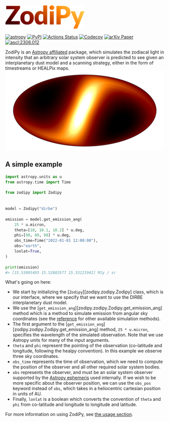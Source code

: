 
<img src="img/zodipy_logo.png" alt="ZodiPy logo" width="50%">

[![astropy](http://img.shields.io/badge/powered%20by-AstroPy-orange.svg?style=flat-square)](http://www.astropy.org/)
[![PyPI](https://img.shields.io/pypi/v/zodipy.svg?logo=python&style=flat-square)](https://pypi.org/project/zodipy)
[![Actions Status](https://img.shields.io/github/actions/workflow/status/Cosmoglobe/Zodipy/tests.yml?branch=main&logo=github&style=flat-square)](https://github.com/Cosmoglobe/Zodipy/actions)
[![Codecov](https://img.shields.io/codecov/c/github/Cosmoglobe/zodipy?token=VZP9L79EUJ&style=flat-square&logo=codecov)](https://app.codecov.io/gh/Cosmoglobe/zodipy)
[![arXiv Paper](https://img.shields.io/badge/arXiv-2205.12962-green?style=flat-square&logo=arxiv)](https://arxiv.org/abs/2205.12962)
[![ascl:2306.012](https://img.shields.io/badge/ascl-2306.012-blue.svg?colorB=262255&style=flat-square)](https://ascl.net/2306.012)

ZodiPy is an [Astropy affiliated](https://www.astropy.org/affiliated/) package, which simulates the zodiacal light in intensity that an arbitrary solar system observer is predicted to see given an interplanetary dust model and a scanning strategy, either in the form of timestreams or HEALPix maps.
![ZodiPy Logo](img/zodipy_map.png)


## A simple example
```python
import astropy.units as u
from astropy.time import Time

from zodipy import Zodipy


model = Zodipy("dirbe")

emission = model.get_emission_ang(
    25 * u.micron,
    theta=[10, 10.1, 10.2] * u.deg,
    phi=[90, 89, 88] * u.deg,
    obs_time=Time("2022-01-01 12:00:00"),
    obs="earth",
    lonlat=True,
)

print(emission)
#> [15.53095493 15.52883577 15.53121942] MJy / sr
```

What's going on here:

- We start by initializing the [`Zodipy`][zodipy.zodipy.Zodipy] class, which is our interface, where we specify that we want to use the DIRBE interplanetary dust model.
- We use the [`get_emission_ang`][zodipy.zodipy.Zodipy.get_emission_ang] method which is a method to simulate emission from angular sky coordinates (see the [reference](reference.md) for other available simulation methods).
- The first argument to the [`get_emission_ang`][zodipy.zodipy.Zodipy.get_emission_ang] method, `25 * u.micron`, specifies the wavelength of the simulated observation. Note that we use Astropy units for many of the input arguments.
- `theta` and `phi` represent the pointing of the observation (co-latitude and longitude, following the healpy convention). In this example we observe three sky coordinates.
- `obs_time` represents the time of observation, which we need to compute the position of the observer and all other required solar system bodies.
- `obs` represents the observer, and must be an solar system observer supported by the [Astropy ephemeris](https://docs.astropy.org/en/stable/coordinates/solarsystem.html) used internally. If we wish to be more specific about the observer position, we can use the `obs_pos` keyword instead of `obs`, which takes in a heliocentric cartesian position in units of AU.
- Finally, `lonlat` is a boolean which converts the convention of `theta` and `phi` from co-latitude and longitude to longitude and latitude.

For more information on using ZodiPy, see [the usage section](usage.md).
